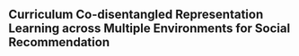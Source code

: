 ## Curriculum Co-disentangled Representation Learning across Multiple Environments for Social Recommendation